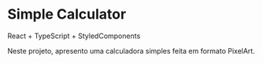 # Simple Calculator
<p>React + TypeScript + StyledComponents</p>

<p>Neste projeto, apresento uma calculadora simples feita em formato PixelArt.</p>



